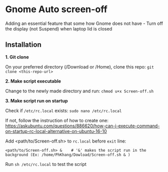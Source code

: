 # Gnome Auto screen-off
Adding an essential feature that some how Gnome does not have - Turn off the display (not Suspend) when laptop lid is closed

## Installation
**1. Git clone**

On your preferred directory (/Download or /Home), clone this repo: 
`git clone <this-repo-url>`

**2. Make script executable**

Change to the newly made directory and run: 
`chmod u+x Screen-off.sh`

**3. Make script run on startup**

Check if `/etc/rc.local` exists: `sudo nano /etc/rc.local`

If not, follow the instruction of how to create one: https://askubuntu.com/questions/886620/how-can-i-execute-command-on-startup-rc-local-alternative-on-ubuntu-16-10

Add <path/to/Screen-off.sh> to `rc.local` before `exit` line:
```
<path/to/Screen-off.sh> &    # '&' makes the script run in the background (Ex: /home/PhKhang/Dowload/Screen-off.sh & )
```

Run `sh /etc/rc.local` to test the script
